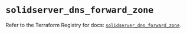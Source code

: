 # `solidserver_dns_forward_zone`

Refer to the Terraform Registry for docs: [`solidserver_dns_forward_zone`](https://registry.terraform.io/providers/efficientip-labs/solidserver/1.1.25/docs/resources/dns_forward_zone).

